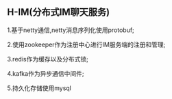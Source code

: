 ## H-IM(分布式IM聊天服务)

1.基于netty通信,netty消息序列化使用protobuf;

2.使用zookeeper作为注册中心进行IM服务端的注册和管理;

3.redis作为缓存以及分布式锁;

4.kafka作为异步通信中间件;

5.持久化存储使用mysql
